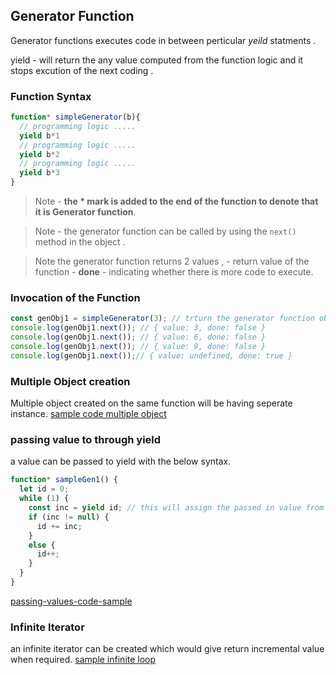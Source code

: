## Generator Function

Generator functions executes code in between perticular *yeild* statments .

yield - will return the any value computed from the function logic  and it stops excution of the next coding .  

### Function Syntax

``` javascript
function* simpleGenerator(b){
  // programming logic .....
  yield b*1
  // programming logic .....
  yield b*2
  // programming logic .....
  yield b*3
}
```

> Note - **the * mark is added to the end of the function to denote that it is Generator function**.

> Note - the generator function can be called by using the `next()` method in the object .

> Note the generator function returns 2 values ,
    - return value of the function
    - **done**  - indicating whether there is more code to execute.

### Invocation of the Function

``` javascript
const genObj1 = simpleGenerator(3); // trturn the generator function object 
console.log(genObj1.next()); // { value: 3, done: false }
console.log(genObj1.next()); // { value: 6, done: false }
console.log(genObj1.next()); // { value: 9, done: false }
console.log(genObj1.next());// { value: undefined, done: true }
```

### Multiple Object creation

Multiple object created on the same function will be having seperate instance.
[sample code multiple object](https://replit.com/@dinith72/GeneratorFunction#generatorMultiple.js)

### passing value to through yield

a value can be passed to yield with the below syntax.

``` javascript
function* sampleGen1() {
  let id = 0;
  while (1) {
    const inc = yield id; // this will assign the passed in value from next function
    if (inc != null) {
      id += inc;
    }
    else {
      id++;
    }
  }
}
```

[passing-values-code-sample]()

### Infinite Iterator
an infinite iterator can be created which would give return incremental value when required. 
[sample infinite loop](https://replit.com/@dinith72/GeneratorFunction#infiniteLoop.js)
